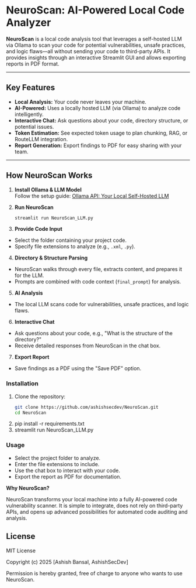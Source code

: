 # NeuroScan: AI-Powered Local Code Analyzer

**NeuroScan** is a local code analysis tool that leverages a self-hosted LLM via Ollama to scan your code for potential vulnerabilities, unsafe practices, and logic flaws—all without sending your code to third-party APIs. It provides insights through an interactive Streamlit GUI and allows exporting reports in PDF format.

---

## Key Features

- **Local Analysis:** Your code never leaves your machine.  
- **AI-Powered:** Uses a locally hosted LLM (via Ollama) to analyze code intelligently.  
- **Interactive Chat:** Ask questions about your code, directory structure, or potential issues.  
- **Token Estimation:** See expected token usage to plan chunking, RAG, or RouteLLM integration.  
- **Report Generation:** Export findings to PDF for easy sharing with your team.  

---

## How NeuroScan Works

1. **Install Ollama & LLM Model**  
   Follow the setup guide: [Ollama API: Your Local Self-Hosted LLM](https://medium.com/@ashishsecdev/ollama-api-your-local-self-hosted-llm-08d2362598ad)

2. **Run NeuroScan**  
   ```bash
   streamlit run NeuroScan_LLM.py

3. **Provide Code Input** 

- Select the folder containing your project code.  
- Specify file extensions to analyze (e.g., `.xml`, `.py`).  

4. **Directory & Structure Parsing** 

- NeuroScan walks through every file, extracts content, and prepares it for the LLM.  
- Prompts are combined with code context (`final_prompt`) for analysis.  

5. **AI Analysis** 

- The local LLM scans code for vulnerabilities, unsafe practices, and logic flaws.  

6. **Interactive Chat** 

- Ask questions about your code, e.g., "What is the structure of the directory?"  
- Receive detailed responses from NeuroScan in the chat box.  

7. **Export Report** 

- Save findings as a PDF using the "Save PDF" option.  



### Installation

1. Clone the repository:  
   ```bash
   git clone https://github.com/ashishsecdev/NeuroScan.git
   cd NeuroScan
2. pip install -r requirements.txt
3. streamlit run NeuroScan_LLM.py

### Usage

- Select the project folder to analyze.
- Enter the file extensions to include.
- Use the chat box to interact with your code.
- Export the report as PDF for documentation.


**Why NeuroScan?**

NeuroScan transforms your local machine into a fully AI-powered code vulnerability scanner. It is simple to integrate, does not rely on third-party APIs, and opens up advanced possibilities for automated code auditing and analysis.

## License

MIT License

Copyright (c) 2025 [Ashish Bansal, AshishSecDev]

Permission is hereby granted, free of charge to anyone who wants to use NeuroScan.
